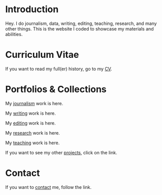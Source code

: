 # Introduction

Hey. I do journalism, data, writing, editing, teaching, research, and many other things. This is the website I coded to showcase my materials and abilities.

# Curriculum Vitae

If you want to read my full(er) history, go to my [CV](./curriculum-vitae.html).

# Portfolios & Collections

My [journalism](./journalism.html) work is here.

My [writing](./writing.html) work is here.

My [editing](./editing.html) work is here.

My [research](./research.html) work is here.

My [teaching](./teaching.html) work is here.

If you want to see my other [projects](./projects.html), click on the link.

# Contact

If you want to [contact](./contact.html) me, follow the link.
